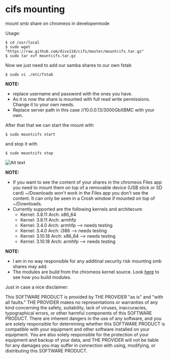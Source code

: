 cifs mounting
=============

mount smb share on chromeos in developermode

Usage:
```
$ cd /usr/local 
$ sudo wget "https://raw.github.com/divx118/cifs/master/mountcifs.tar.gz" 
$ sudo tar xvf mountcifs.tar.gz 
```
Now we just need to add our samba shares to our own fstab
```
$ sudo vi ./etc/fstab
```
**NOTE:** 
 * replace username and password with the ones you have.  
 * As it is now the share is mounted with full read write permissions. Change it to your own needs.  
 * Replace server path in this case //10.0.0.13/3000GbXBMC with your own.  

After that that we can start the mount with
```
$ sudo mountcifs start
```
and stop it with
```
$ sudo mountcifs stop
```
![Alt text](https://raw.github.com/divx118/screenshots/master/crosh.png?raw=true "Example running script")

**NOTE:**
 * If you want to see the content of your shares in the chromeos Files app you need to
mount them on top of a removable device (USB stick or SD card) ~/Downloads won't work
in the Files app you don't see the content. It can only be seen in a Crosh window if 
mounted on top of ~/Downloads.
 * Currently supported are the following kernels and architecure:
   * Kernel: 3.8.11 Arch: x86_64
   * Kernel: 3.8.11 Arch: armhfp
   * Kernel: 3.4.0  Arch: armhfp --> needs testing
   * Kernel: 3.4.0  Arch: i386 --> needs testing
   * Kernel: 3.10.18 Arch: x86_64 --> needs testing
   * Kernel: 3.10.18 Arch: armhfp --> needs testing


**NOTE:**
 * I am in no way responsible for any additinal security risk mounting smb shares may add.
 * The modules are build from the chromeos kernel source. Look [here]( https://github.com/dnschneid/crouton/wiki/Build-chrome-os-kernel-and-kernel-modules) to see how you build modules.

Just in case a nice disclaimer: 

This SOFTWARE PRODUCT is provided by THE PROVIDER "as is" and "with all faults." 
THE PROVIDER makes no representations or warranties of any kind concerning the safety, 
suitability, lack of viruses, inaccuracies, typographical errors, or other harmful 
components of this SOFTWARE PRODUCT. There are inherent dangers in the use of any 
software, and you are solely responsible for determining whether this SOFTWARE PRODUCT 
is compatible with your equipment and other software installed on your equipment. 
You are also solely responsible for the protection of your equipment and backup 
of your data, and THE PROVIDER will not be liable for any damages you may suffer 
in connection with using, modifying, or distributing this SOFTWARE PRODUCT.

